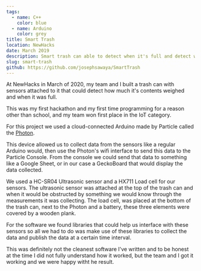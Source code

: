 ```yaml
---
tags:
  - name: C++
    color: blue
  - name: Arduino
    color: grey
title: Smart Trash
location: NewHacks
date: March 2019
description: Smart trash can able to detect when it's full and detect weight of contents.
slug: smart-trash
github: https://github.com/josephsawaya/SmartTrash
---
```


At NewHacks in March of 2020, my team and I built a trash can with sensors attached to it that could detect how much it's contents weighed and when it was full.

This was my first hackathon and my first time programming for a reason other than school, and my team won first place in the IoT category.

For this project we used a cloud-connected Arduino made by Particle called the [Photon](https://store.particle.io/collections/wifi/products/photon-kit).

This device allowed us to collect data from the sensors like a regular Arduino would, then use the Photon's wifi interface to send this data to the Particle Console. From the console we could send that data to something like a Google Sheet, or in our case a GeckoBoard that would display the data collected.

We used a HC-SR04 Ultrasonic sensor and a HX711 Load cell for our sensors. The ultrasonic sensor was attached at the top of the trash can and when it would be obstructed by something we would know through the measurements it was collecting. The load cell, was placed at the bottom of the trash can, next to the Photon and a battery, these three elements were covered by a wooden plank.

For the software we found libraries that could help us interface with these sensors so all we had to do was make use of these libraries to collect the data and publish the data at a certain time interval.

This was definitely not the cleanest software I've written and to be honest at the time I did not fully understand how it worked, but the team and I got it working and we were happy witht he result.
